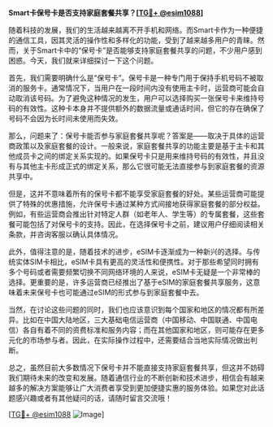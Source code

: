 **Smart卡保号卡是否支持家庭套餐共享？[[TG💪+ @esim1088](https://t.me/s/esim1088)]**

随着科技的发展，我们的生活越来越离不开手机和网络。而Smart卡作为一种便捷的通信工具，因其灵活的操作性和多样化的功能，受到了越来越多用户的青睐。然而，关于Smart卡中的“保号卡”是否能够支持家庭套餐共享的问题，不少用户感到困惑。今天，我们就来详细探讨一下这个问题。

首先，我们需要明确什么是“保号卡”。保号卡是一种专门用于保持手机号码不被取消的服务卡。通常情况下，当用户在一段时间内没有使用主卡时，运营商可能会自动取消该号码。为了避免这种情况的发生，用户可以选择购买一张保号卡来维持号码的有效性。这种卡本身并不提供额外的数据流量或通话时间，但它的存在确保了号码不会因为长时间未使用而失效。

那么，问题来了：保号卡能否参与家庭套餐共享呢？答案是——取决于具体的运营商政策以及家庭套餐的设计。一般来说，家庭套餐共享的功能主要是基于主卡和其他成员卡之间的绑定关系实现的。如果保号卡只是用来维持号码的有效性，并且没有与其他主卡形成正式的绑定关系，那么它很可能无法直接参与到家庭套餐的资源共享中。

但是，这并不意味着所有的保号卡都不能享受家庭套餐的好处。某些运营商可能提供了特殊的优惠措施，允许保号卡通过某种方式间接地获得家庭套餐的部分权益。例如，有些运营商会推出针对特定人群（如老年人、学生等）的专属套餐，这些套餐可能包括了对保号卡的支持。因此，在选择保号卡之前，建议用户仔细阅读相关条款，并咨询客服以确认具体情况。

此外，值得注意的是，随着技术的进步，eSIM卡逐渐成为一种新兴的选择。与传统实体SIM卡相比，eSIM卡具有更高的灵活性和便携性。对于那些希望同时拥有多个号码或者需要频繁切换不同网络环境的人来说，eSIM卡无疑是一个非常棒的选择。更重要的是，许多运营商已经推出了基于eSIM的家庭套餐共享服务，这意味着未来保号卡也可能通过eSIM的形式参与到家庭套餐中去。

当然，在讨论这些问题的同时，我们也应该意识到每个国家和地区的情况都有所差异。比如在中国大陆地区，三大基础电信运营商（中国移动、中国联通、中国电信）各自有着不同的资费标准和服务内容；而在其他国家和地区，则可能存在更多元化的市场参与者。因此，在实际操作过程中，还需要结合当地实际情况做出判断。

总之，虽然目前大多数情况下保号卡并不能直接支持家庭套餐共享，但这并不妨碍我们期待未来的改变和发展。随着通信行业的不断创新和技术进步，相信会有越来越多的解决方案能够让广大消费者享受到更加便捷实惠的服务体验。如果您对此话题感兴趣或者有其他疑问的话，请随时留言交流哦！

[[TG💪+ @esim1088](https://t.me/s/esim1088) ![Image](https://i.postimg.cc/4NQfJmqS/Snipaste-2025-05-13-00-14-12.png)]